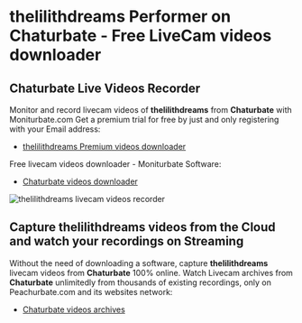 # thelilithdreams Performer on Chaturbate - Free LiveCam videos downloader

## Chaturbate Live Videos Recorder

Monitor and record livecam videos of **thelilithdreams** from **Chaturbate** with Moniturbate.com
Get a premium trial for free by just and only registering with your Email address:
* [thelilithdreams Premium videos downloader](https://moniturbate.com/request-demo-licence-key.html)

Free livecam videos downloader - Moniturbate Software:
* [Chaturbate videos downloader](https://moniturbate.com/moniturbate-download-software.html)

![thelilithdreams livecam videos recorder](https://peachurnet.com/templates/moniturbate-software.png)


## Capture thelilithdreams videos from the Cloud and watch your recordings on Streaming

Without the need of downloading a software, capture **thelilithdreams** livecam videos from **Chaturbate** 100% online.
Watch Livecam archives from **Chaturbate** unlimitedly from thousands of existing recordings, only on Peachurbate.com and its websites network:
* [Chaturbate videos archives](https://peachurnet.com/)